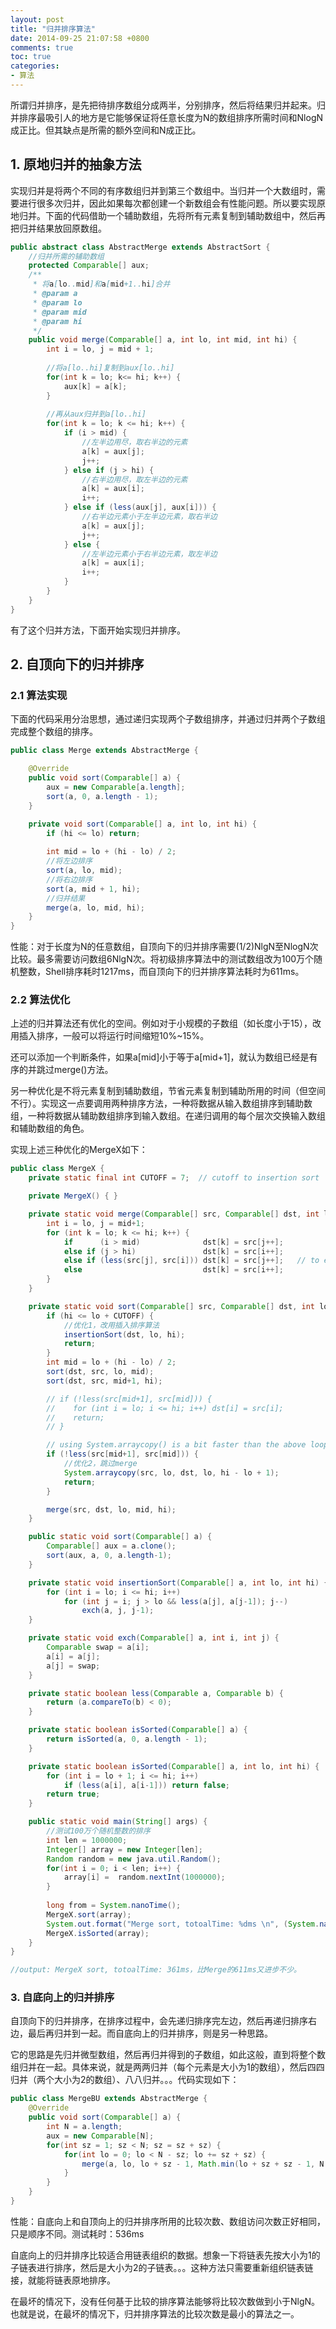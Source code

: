 ```yaml
---
layout: post
title: "归并排序算法"
date: 2014-09-25 21:07:58 +0800
comments: true
toc: true
categories: 
- 算法
---
```

所谓归并排序，是先把待排序数组分成两半，分别排序，然后将结果归并起来。归并排序最吸引人的地方是它能够保证将任意长度为N的数组排序所需时间和NlogN成正比。但其缺点是所需的额外空间和N成正比。

<!--more-->

## 1. 原地归并的抽象方法
实现归并是将两个不同的有序数组归并到第三个数组中。当归并一个大数组时，需要进行很多次归并，因此如果每次都创建一个新数组会有性能问题。所以要实现原地归并。下面的代码借助一个辅助数组，先将所有元素复制到辅助数组中，然后再把归并结果放回原数组。

```java
public abstract class AbstractMerge extends AbstractSort {
	//归并所需的辅助数组
	protected Comparable[] aux;
	/**
	 * 将a[lo..mid]和a[mid+1..hi]合并
	 * @param a
	 * @param lo
	 * @param mid
	 * @param hi
	 */
	public void merge(Comparable[] a, int lo, int mid, int hi) {
		int i = lo, j = mid + 1;
		
		//将a[lo..hi]复制到aux[lo..hi]
		for(int k = lo; k<= hi; k++) {
			aux[k] = a[k];
		}
		
		//再从aux归并到a[lo..hi]
		for(int k = lo; k <= hi; k++) {
			if (i > mid) {
				//左半边用尽，取右半边的元素
				a[k] = aux[j];
				j++;
			} else if (j > hi) {
				//右半边用尽，取左半边的元素
				a[k] = aux[i];
				i++;
			} else if (less(aux[j], aux[i])) {
				//右半边元素小于左半边元素，取右半边
				a[k] = aux[j];
				j++;
			} else {
				//左半边元素小于右半边元素，取左半边
				a[k] = aux[i];
				i++;
			}
		}
	}
}
```

有了这个归并方法，下面开始实现归并排序。

## 2. 自顶向下的归并排序
### 2.1 算法实现
下面的代码采用分治思想，通过递归实现两个子数组排序，并通过归并两个子数组完成整个数组的排序。

```java
public class Merge extends AbstractMerge {

	@Override
	public void sort(Comparable[] a) {
		aux = new Comparable[a.length];
		sort(a, 0, a.length - 1);
	}

	private void sort(Comparable[] a, int lo, int hi) {
		if (hi <= lo) return;
		
		int mid = lo + (hi - lo) / 2;
		//将左边排序
		sort(a, lo, mid);
		//将右边排序
		sort(a, mid + 1, hi);
		//归并结果
		merge(a, lo, mid, hi);
	}
}
```

性能：对于长度为N的任意数组，自顶向下的归并排序需要(1/2)NlgN至NlogN次比较。最多需要访问数组6NlgN次。将初级排序算法中的测试数组改为100万个随机整数，Shell排序耗时1217ms，而自顶向下的归并排序算法耗时为611ms。

### 2.2 算法优化
上述的归并算法还有优化的空间。例如对于小规模的子数组（如长度小于15），改用插入排序，一般可以将运行时间缩短10%~15%。

还可以添加一个判断条件，如果a[mid]小于等于a[mid+1]，就认为数组已经是有序的并跳过merge()方法。

另一种优化是不将元素复制到辅助数组，节省元素复制到辅助所用的时间（但空间不行）。实现这一点要调用两种排序方法，一种将数据从输入数组排序到辅助数组，一种将数据从辅助数组排序到输入数组。在递归调用的每个层次交换输入数组和辅助数组的角色。

实现上述三种优化的MergeX如下：

```java
public class MergeX {
    private static final int CUTOFF = 7;  // cutoff to insertion sort

    private MergeX() { }

    private static void merge(Comparable[] src, Comparable[] dst, int lo, int mid, int hi) {
        int i = lo, j = mid+1;
        for (int k = lo; k <= hi; k++) {
            if      (i > mid)              dst[k] = src[j++];
            else if (j > hi)               dst[k] = src[i++];
            else if (less(src[j], src[i])) dst[k] = src[j++];   // to ensure stability
            else                           dst[k] = src[i++];
        }
    }

    private static void sort(Comparable[] src, Comparable[] dst, int lo, int hi) {
        if (hi <= lo + CUTOFF) { 
        	//优化1，改用插入排序算法
            insertionSort(dst, lo, hi);
            return;
        }
        int mid = lo + (hi - lo) / 2;
        sort(dst, src, lo, mid);
        sort(dst, src, mid+1, hi);

        // if (!less(src[mid+1], src[mid])) {
        //    for (int i = lo; i <= hi; i++) dst[i] = src[i];
        //    return;
        // }

        // using System.arraycopy() is a bit faster than the above loop
        if (!less(src[mid+1], src[mid])) {
        	//优化2，跳过merge
            System.arraycopy(src, lo, dst, lo, hi - lo + 1);
            return;
        }

        merge(src, dst, lo, mid, hi);
    }

    public static void sort(Comparable[] a) {
        Comparable[] aux = a.clone();
        sort(aux, a, 0, a.length-1);  
    }

    private static void insertionSort(Comparable[] a, int lo, int hi) {
        for (int i = lo; i <= hi; i++)
            for (int j = i; j > lo && less(a[j], a[j-1]); j--)
                exch(a, j, j-1);
    }

    private static void exch(Comparable[] a, int i, int j) {
        Comparable swap = a[i];
        a[i] = a[j];
        a[j] = swap;
    }

    private static boolean less(Comparable a, Comparable b) {
        return (a.compareTo(b) < 0);
    }

    private static boolean isSorted(Comparable[] a) {
        return isSorted(a, 0, a.length - 1);
    }

    private static boolean isSorted(Comparable[] a, int lo, int hi) {
        for (int i = lo + 1; i <= hi; i++)
            if (less(a[i], a[i-1])) return false;
        return true;
    }

    public static void main(String[] args) {
    	//测试100万个随机整数的排序
    	int len = 1000000;
    	Integer[] array = new Integer[len];
		Random random = new java.util.Random();
		for(int i = 0; i < len; i++) {
			array[i] =  random.nextInt(1000000);
		}
    	
		long from = System.nanoTime();
        MergeX.sort(array);
        System.out.format("Merge sort, totoalTime: %dms \n", (System.nanoTime() - from) / 1000000);
        MergeX.isSorted(array);
    }
}

//output: MergeX sort, totoalTime: 361ms，比Merge的611ms又进步不少。 
```

### 3. 自底向上的归并排序
自顶向下的归并排序，在排序过程中，会先递归排序完左边，然后再递归排序右边，最后再归并到一起。而自底向上的归并排序，则是另一种思路。

它的思路是先归并微型数组，然后再归并得到的子数组，如此这般，直到将整个数组归并在一起。具体来说，就是两两归并（每个元素是大小为1的数组），然后四四归并（两个大小为2的数组）、八八归并。。。代码实现如下：

```java
public class MergeBU extends AbstractMerge {
	@Override
	public void sort(Comparable[] a) {
		int N = a.length;
		aux = new Comparable[N];
		for(int sz = 1; sz < N; sz = sz + sz) {
			for(int lo = 0; lo < N - sz; lo += sz + sz) {
				merge(a, lo, lo + sz - 1, Math.min(lo + sz + sz - 1, N - 1));
			}
		}
	}
}
```

性能：自底向上和自顶向上的归并排序所用的比较次数、数组访问次数正好相同，只是顺序不同。测试耗时：536ms 

自底向上的归并排序比较适合用链表组织的数据。想象一下将链表先按大小为1的子链表进行排序，然后是大小为2的子链表。。。这种方法只需要重新组织链表链接，就能将链表原地排序。

在最坏的情况下，没有任何基于比较的排序算法能够将比较次数做到小于NlgN。也就是说，在最坏的情况下，归并排序算法的比较次数是最小的算法之一。
